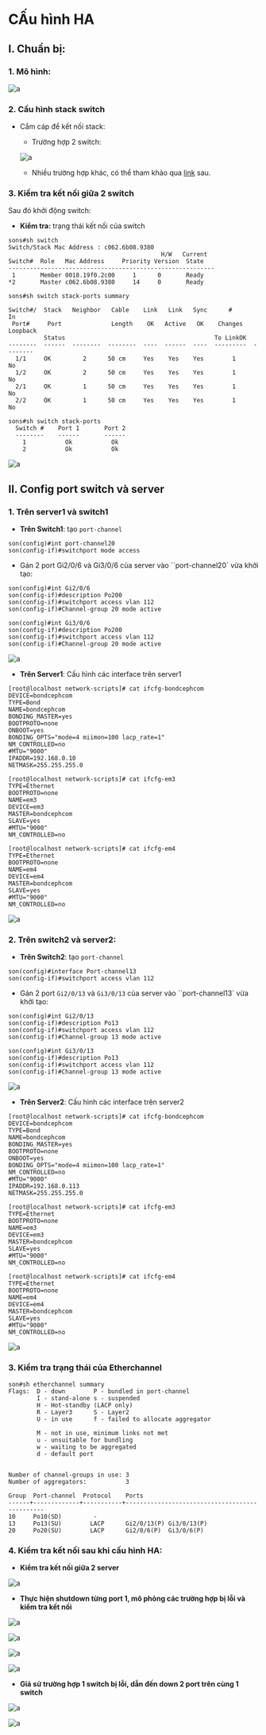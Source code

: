 # CẤu hình HA

## I. Chuẩn bị:

### 1. Mô hình: 

![a](https://f6-zpcloud.zdn.vn/3355982460471927841/dcce9b98d9f700a959e6.jpg)

### 2. Cấu hình stack switch

- Cắm cáp để kết nối stack: 
  - Trường hợp 2 switch:
  
  ![a](https://f8-zpcloud.zdn.vn/1701384048968081056/adde8ba9a623607d3932.jpg)

  - Nhiều trường hợp khác, có thể tham khảo qua [link](https://www.cisco.com/c/en/us/support/docs/switches/catalyst-3750-series-switches/71925-cat3750-create-switch-stks.html) sau.

### 3. Kiểm tra kết nối giữa 2 switch

Sau đó khởi động switch:
- **Kiểm tra:** trạng thái kết nối của switch

```
sons#sh switch
Switch/Stack Mac Address : c062.6b08.9380
                                           H/W   Current
Switch#  Role   Mac Address     Priority Version  State
----------------------------------------------------------
 1       Member 0018.19f0.2c00     1      0       Ready
*2       Master c062.6b08.9380     14     0       Ready
```

```
sons#sh switch stack-ports summary

Switch#/  Stack   Neighbor   Cable    Link   Link   Sync      #         In
 Port#     Port              Length    OK   Active   OK    Changes   Loopback
          Status                                          To LinkOK
--------  ------  --------  --------  ----  ------  ----  ---------  --------
  1/1     OK         2      50 cm     Yes    Yes    Yes        1        No
  1/2     OK         2      50 cm     Yes    Yes    Yes        1        No
  2/1     OK         1      50 cm     Yes    Yes    Yes        1        No
  2/2     OK         1      50 cm     Yes    Yes    Yes        1        No

sons#sh switch stack-ports
  Switch #    Port 1       Port 2
  --------    ------       ------
    1           Ok           Ok
    2           Ok           Ok
```

![a](https://f7-zpcloud.zdn.vn/4402059703252889411/4d47b08f99e240bc19f3.jpg)

## II. Config port switch và server

### 1. Trên server1 và switch1

- **Trên Switch1**: tạo `port-channel`

```
son(config)#int port-channel20
son(config-if)#switchport mode access
```

- Gán 2 port Gi2/0/6 và Gi3/0/6 của server vào ``port-channel20` vừa khởi tạo:

```
son(config)#int Gi2/0/6
son(config-if)#description Po200
son(config-if)#switchport access vlan 112
son(config-if)#Channel-group 20 mode active

son(config)#int Gi3/0/6
son(config-if)#description Po200
son(config-if)#switchport access vlan 112
son(config-if)#Channel-group 20 mode active

```

![a](https://f8-zpcloud.zdn.vn/6611341850302792458/53342d46e82831766839.jpg)

- **Trên Server1**: Cấu hình các interface trên server1

```
[root@localhost network-scripts]# cat ifcfg-bondcephcom
DEVICE=bondcephcom
TYPE=Bond
NAME=bondcephcom
BONDING_MASTER=yes
BOOTPROTO=none
ONBOOT=yes
BONDING_OPTS="mode=4 miimon=100 lacp_rate=1"
NM_CONTROLLED=no
#MTU="9000"
IPADDR=192.168.0.10
NETMASK=255.255.255.0

[root@localhost network-scripts]# cat ifcfg-em3
TYPE=Ethernet
BOOTPROTO=none
NAME=em3
DEVICE=em3
MASTER=bondcephcom
SLAVE=yes
#MTU="9000"
NM_CONTROLLED=no

[root@localhost network-scripts]# cat ifcfg-em4
TYPE=Ethernet
BOOTPROTO=none
NAME=em4
DEVICE=em4
MASTER=bondcephcom
SLAVE=yes
#MTU="9000"
NM_CONTROLLED=no
```

![a](https://f7-zpcloud.zdn.vn/6897278429944914253/f0d3a970681eb140e80f.jpg)

### 2. Trên switch2 và server2:

- **Trên Switch2**: tạo `port-channel`

```
son(config)#interface Port-channel13
son(config-if)#switchport access vlan 112
```

- Gán 2 port `Gi2/0/13` và `Gi3/0/13` của server vào ``port-channel13` vừa khởi tạo:

```
son(config)#int Gi2/0/13
son(config-if)#description Po13
son(config-if)#switchport access vlan 112
son(config-if)#Channel-group 13 mode active

son(config)#int Gi3/0/13
son(config-if)#description Po13
son(config-if)#switchport access vlan 112
son(config-if)#Channel-group 13 mode active
```

![a](https://f7-zpcloud.zdn.vn/8900384355718936080/a5a802450d30d46e8d21.jpg)

- **Trên Server2**: Cấu hình các interface trên server2

```
[root@localhost network-scripts]# cat ifcfg-bondcephcom
DEVICE=bondcephcom
TYPE=Bond
NAME=bondcephcom
BONDING_MASTER=yes
BOOTPROTO=none
ONBOOT=yes
BONDING_OPTS="mode=4 miimon=100 lacp_rate=1"
NM_CONTROLLED=no
#MTU="9000"
IPADDR=192.168.0.113
NETMASK=255.255.255.0

[root@localhost network-scripts]# cat ifcfg-em3
TYPE=Ethernet
BOOTPROTO=none
NAME=em3
DEVICE=em3
MASTER=bondcephcom
SLAVE=yes
#MTU="9000"
NM_CONTROLLED=no

[root@localhost network-scripts]# cat ifcfg-em4
TYPE=Ethernet
BOOTPROTO=none
NAME=em4
DEVICE=em4
MASTER=bondcephcom
SLAVE=yes
#MTU="9000"
NM_CONTROLLED=no
```

![a](https://f5-zpcloud.zdn.vn/5628692374684064799/3b8e609907f7dea987e6.jpg)

### 3. Kiểm tra trạng thái của Etherchannel


```
son#sh etherchannel summary
Flags:  D - down        P - bundled in port-channel
        I - stand-alone s - suspended
        H - Hot-standby (LACP only)
        R - Layer3      S - Layer2
        U - in use      f - failed to allocate aggregator

        M - not in use, minimum links not met
        u - unsuitable for bundling
        w - waiting to be aggregated
        d - default port


Number of channel-groups in use: 3
Number of aggregators:           3

Group  Port-channel  Protocol    Ports
------+-------------+-----------+-----------------------------------------------
10     Po10(SD)         -
13     Po13(SU)        LACP      Gi2/0/13(P) Gi3/0/13(P)
20     Po20(SU)        LACP      Gi2/0/6(P)  Gi3/0/6(P)

```

### 4. Kiểm tra kết nối sau khi cấu hình HA:

- **Kiểm tra kết nối giữa 2 server**

![a](https://f7-zpcloud.zdn.vn/261958577708932722/ba805a2e435b9a05c34a.jpg)

- **Thực hiện shutdown từng port 1, mô phỏng các trường hợp bị lỗi và kiểm tra kết nối**

![a](https://f7-zpcloud.zdn.vn/6792186782279426624/fff5f256e6233f7d6632.jpg)

![a](https://f8-zpcloud.zdn.vn/3237948783169882471/9c66c432d2470b195256.jpg)

![a](https://f7-zpcloud.zdn.vn/7146338235980376393/5c71d4a6f0d3298d70c2.jpg)

![a](https://f8-zpcloud.zdn.vn/1396196602661828431/36163fe71992c0cc9983.jpg)

- **Giả sử trường hợp 1 switch bị lỗi, dẫn đến down 2 port trên cùng 1 switch**

![a](https://f7-zpcloud.zdn.vn/531190724952507244/eed2a642993740691926.jpg)

![a](https://f8-zpcloud.zdn.vn/7308543382693363078/6c791c79260cff52a61d.jpg)

